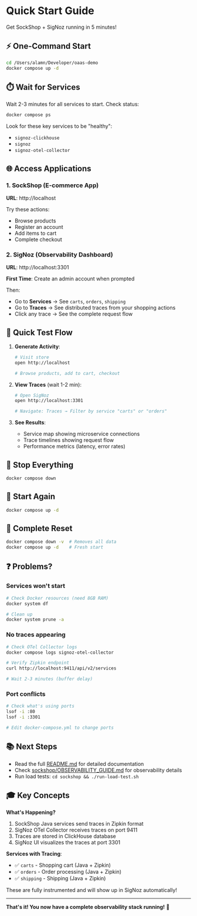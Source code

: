 # Quick Start Guide

Get SockShop + SigNoz running in 5 minutes!

## ⚡ One-Command Start

```bash
cd /Users/alamn/Developer/oaas-demo
docker compose up -d
```

## ⏱️ Wait for Services

Wait 2-3 minutes for all services to start. Check status:

```bash
docker compose ps
```

Look for these key services to be "healthy":
- `signoz-clickhouse` 
- `signoz`
- `signoz-otel-collector`

## 🌐 Access Applications

### 1. SockShop (E-commerce App)
**URL**: http://localhost

Try these actions:
- Browse products
- Register an account  
- Add items to cart
- Complete checkout

### 2. SigNoz (Observability Dashboard)
**URL**: http://localhost:3301

**First Time**: Create an admin account when prompted

Then:
- Go to **Services** → See `carts`, `orders`, `shipping`
- Go to **Traces** → See distributed traces from your shopping actions
- Click any trace → See the complete request flow

## 🎯 Quick Test Flow

1. **Generate Activity**:
   ```bash
   # Visit store
   open http://localhost
   
   # Browse products, add to cart, checkout
   ```

2. **View Traces** (wait 1-2 min):
   ```bash
   # Open SigNoz
   open http://localhost:3301
   
   # Navigate: Traces → Filter by service "carts" or "orders"
   ```

3. **See Results**:
   - Service map showing microservice connections
   - Trace timelines showing request flow
   - Performance metrics (latency, error rates)

## 🛑 Stop Everything

```bash
docker compose down
```

## 🔄 Start Again

```bash
docker compose up -d
```

## 🧹 Complete Reset

```bash
docker compose down -v  # Removes all data
docker compose up -d    # Fresh start
```

## ❓ Problems?

### Services won't start
```bash
# Check Docker resources (need 8GB RAM)
docker system df

# Clean up
docker system prune -a
```

### No traces appearing
```bash
# Check OTel Collector logs
docker compose logs signoz-otel-collector

# Verify Zipkin endpoint
curl http://localhost:9411/api/v2/services

# Wait 2-3 minutes (buffer delay)
```

### Port conflicts
```bash
# Check what's using ports
lsof -i :80
lsof -i :3301

# Edit docker-compose.yml to change ports
```

## 📚 Next Steps

- Read the full [README.md](README.md) for detailed documentation
- Check [sockshop/OBSERVABILITY_GUIDE.md](sockshop/OBSERVABILITY_GUIDE.md) for observability details
- Run load tests: `cd sockshop && ./run-load-test.sh`

## 🎓 Key Concepts

**What's Happening?**
1. SockShop Java services send traces in Zipkin format
2. SigNoz OTel Collector receives traces on port 9411
3. Traces are stored in ClickHouse database
4. SigNoz UI visualizes the traces at port 3301

**Services with Tracing**:
- ✅ `carts` - Shopping cart (Java + Zipkin)
- ✅ `orders` - Order processing (Java + Zipkin)  
- ✅ `shipping` - Shipping (Java + Zipkin)

These are fully instrumented and will show up in SigNoz automatically!

---

**That's it! You now have a complete observability stack running!** 🎉

